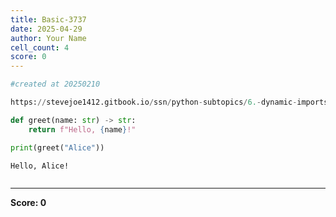 ```yaml
---
title: Basic-3737
date: 2025-04-29
author: Your Name
cell_count: 4
score: 0
---
```


```python
#created at 20250210
```


```python
https://stevejoe1412.gitbook.io/ssn/python-subtopics/6.-dynamic-imports
```


```python
def greet(name: str) -> str:
    return f"Hello, {name}!"

print(greet("Alice"))
```

    Hello, Alice!



```python

```


---
**Score: 0**